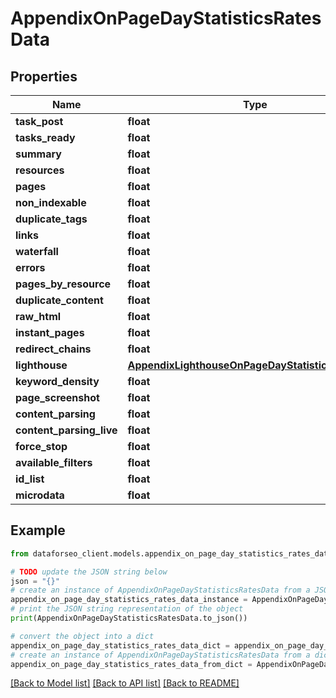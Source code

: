 # AppendixOnPageDayStatisticsRatesData


## Properties

Name | Type | Description | Notes
------------ | ------------- | ------------- | -------------
**task_post** | **float** |  | [optional] 
**tasks_ready** | **float** |  | [optional] 
**summary** | **float** |  | [optional] 
**resources** | **float** |  | [optional] 
**pages** | **float** |  | [optional] 
**non_indexable** | **float** |  | [optional] 
**duplicate_tags** | **float** |  | [optional] 
**links** | **float** |  | [optional] 
**waterfall** | **float** |  | [optional] 
**errors** | **float** |  | [optional] 
**pages_by_resource** | **float** |  | [optional] 
**duplicate_content** | **float** |  | [optional] 
**raw_html** | **float** |  | [optional] 
**instant_pages** | **float** |  | [optional] 
**redirect_chains** | **float** |  | [optional] 
**lighthouse** | [**AppendixLighthouseOnPageDayStatisticsRatesData**](AppendixLighthouseOnPageDayStatisticsRatesData.md) |  | [optional] 
**keyword_density** | **float** |  | [optional] 
**page_screenshot** | **float** |  | [optional] 
**content_parsing** | **float** |  | [optional] 
**content_parsing_live** | **float** |  | [optional] 
**force_stop** | **float** |  | [optional] 
**available_filters** | **float** |  | [optional] 
**id_list** | **float** |  | [optional] 
**microdata** | **float** |  | [optional] 

## Example

```python
from dataforseo_client.models.appendix_on_page_day_statistics_rates_data import AppendixOnPageDayStatisticsRatesData

# TODO update the JSON string below
json = "{}"
# create an instance of AppendixOnPageDayStatisticsRatesData from a JSON string
appendix_on_page_day_statistics_rates_data_instance = AppendixOnPageDayStatisticsRatesData.from_json(json)
# print the JSON string representation of the object
print(AppendixOnPageDayStatisticsRatesData.to_json())

# convert the object into a dict
appendix_on_page_day_statistics_rates_data_dict = appendix_on_page_day_statistics_rates_data_instance.to_dict()
# create an instance of AppendixOnPageDayStatisticsRatesData from a dict
appendix_on_page_day_statistics_rates_data_from_dict = AppendixOnPageDayStatisticsRatesData.from_dict(appendix_on_page_day_statistics_rates_data_dict)
```
[[Back to Model list]](../README.md#documentation-for-models) [[Back to API list]](../README.md#documentation-for-api-endpoints) [[Back to README]](../README.md)


